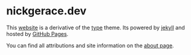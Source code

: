 # nickgerace.dev

This [website](https://nickgerace.dev) is a derivative of the [type](https://github.com/rohanchandra/type-theme) theme. Its powered by [jekyll](https://github.com/jekyll/jekyll) and hosted by [GitHub Pages](https://pages.github.com).

You can find all attributions and site information on the [about page](https://nickgerace.dev/about).
